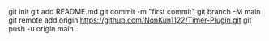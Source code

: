 git init
git add README.md
git commit -m "first commit"
git branch -M main
git remote add origin https://github.com/NonKun1122/Timer-Plugin.git
git push -u origin main
